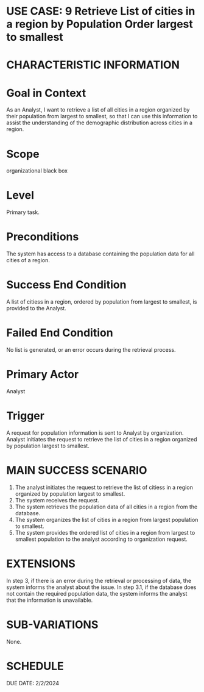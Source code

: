 USE CASE: 9 Retrieve List of cities in a region by Population Order largest to smallest
================================================================================

CHARACTERISTIC INFORMATION
=================================

Goal in Context
===================

As an Analyst, I want to retrieve a list of all cities in a region organized by their population from largest to smallest, so that I can use this information to assist the understanding of the demographic distribution across cities in a region.

Scope
==========
 
organizational black box

Level
==========

Primary task.

Preconditions
=================

The system has access to a database containing the population data for all cities of a region.

Success End Condition
=========================

A list of citiess in a region, ordered by population from largest to smallest, is provided to the Analyst.

Failed End Condition
======================

No list is generated, or an error occurs during the retrieval process.

Primary Actor
=================

Analyst 

Trigger
============

A request for population information is sent to Analyst by organization. Analyst initiates the request to retrieve the list of cities in a region organized by population largest to smallest.

MAIN SUCCESS SCENARIO
==========================

1. The analyst initiates the request to retrieve the list of citiess in a region organized by population largest to smallest.
2. The system receives the request.
3. The system retrieves the population data of all cities in a region from the database.
4. The system organizes the list of cities in a region from largest population to smallest.
5. The system provides the ordered list of cities in a region from largest to smallest population to the analyst according to organization request. 

EXTENSIONS
================

In step 3, if there is an error during the retrieval or processing of data, the system informs the analyst about the issue.
In step 3.1, if the database does not contain the required population data, the system informs the analyst that the information is unavailable.

SUB-VARIATIONS
====================

None.

SCHEDULE
================

DUE DATE: 2/2/2024
